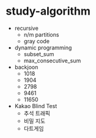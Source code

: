 # study-algorithm

* recursive
	* n/m partitions
	* gray code
* dynamic programming
	* subset_sum
	* max_consecutive_sum
* backjoon
	* 1018
	* 1904
	* 2798
	* 9461
	* 11650
* Kakao Blind Test
	* 추석 트래픽
	* 비밀 지도
	* 다트게임